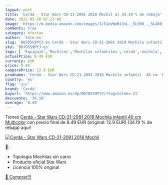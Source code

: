 ```yaml
---
layout: post
title: 'Cerdá - Star Wars CD-21-2091 2018 Mochil al 34.19 % de rebaja'
date: 2021-05-20 07:21:08
image: 'https://m.media-amazon.com/images/I/51eVWoB13nL._SL500_._SL400_.jpg'
comments: true
category: ofertas
author: 'tole.es'
slug: 'B07D5S9PYJ-es Cerdá - Star Wars CD-21-2091 2018 Mochila infantil 40 cm...'
sku: 'B07D5S9PYJ-es'
tags: [ 'Equipaje','Mochilas','Mochilas infantiles','cerdá','mochila', ]
actualPrice: 8.49 EUR
currency: EUR
price: 8.49
comparePrice: 12.9 EUR
prodname: 'Cerdá - Star Wars CD-21-2091 2018 Mochila infantil  40 cm  Multicolor'
country: 'es'
flag: '🇪🇸'
brand: 'Cerdá'
buyurl: 'https://www.amazon.es/dp/B07D5S9PYJ/?tag=tolees-21'
descuento: '34.19'
average: '8.49'
---
```


Tienes [Cerdá - Star Wars CD-21-2091 2018 Mochila infantil  40 cm  Multicolor](https://www.amazon.es/dp/B07D5S9PYJ/?tag=tolees-21) con precio final de  8.49 EUR (original: 12.9 EUR) (34.19 %  de rebaja) aqui!

[![Cerdá - Star Wars CD-21-2091 2018 Mochil](https://m.media-amazon.com/images/I/51eVWoB13nL._SL500_._SL400_.jpg)](https://www.amazon.es/dp/B07D5S9PYJ/?tag=tolees-21)

🔎:

- Tipología Mochilas sin carro
- Producto oficial Star Wars
- Licencia 100% original

[🛒 Comprar!!!](https://www.amazon.es/dp/B07D5S9PYJ/?tag=tolees-21)
